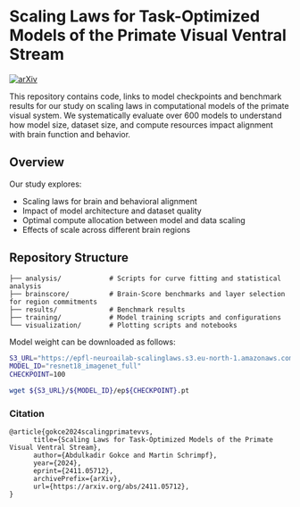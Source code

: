 # Scaling Laws for Task-Optimized Models of the Primate Visual Ventral Stream

[![arXiv](https://img.shields.io/badge/arXiv-2411.05712-b31b1b.svg)](https://arxiv.org/abs/2411.05712)

This repository contains code, links to model checkpoints and benchmark results for our study on scaling laws in computational models of the primate visual system. We systematically evaluate over 600 models to understand how model size, dataset size, and compute resources impact alignment with brain function and behavior.

## Overview

Our study explores:
- Scaling laws for brain and behavioral alignment
- Impact of model architecture and dataset quality
- Optimal compute allocation between model and data scaling
- Effects of scale across different brain regions

## Repository Structure

```
├── analysis/            # Scripts for curve fitting and statistical analysis
├── brainscore/          # Brain-Score benchmarks and layer selection for region commitments
├── results/             # Benchmark results
├── training/            # Model training scripts and configurations
└── visualization/       # Plotting scripts and notebooks
```

Model weight can be downloaded as follows:

```bash
S3_URL="https://epfl-neuroailab-scalinglaws.s3.eu-north-1.amazonaws.com/checkpoints"
MODEL_ID="resnet18_imagenet_full"
CHECKPOINT=100

wget ${S3_URL}/${MODEL_ID}/ep${CHECKPOINT}.pt
```



### Citation
```
@article{gokce2024scalingprimatevvs,
      title={Scaling Laws for Task-Optimized Models of the Primate Visual Ventral Stream}, 
      author={Abdulkadir Gokce and Martin Schrimpf},
      year={2024},
      eprint={2411.05712},
      archivePrefix={arXiv},
      url={https://arxiv.org/abs/2411.05712}, 
}
```